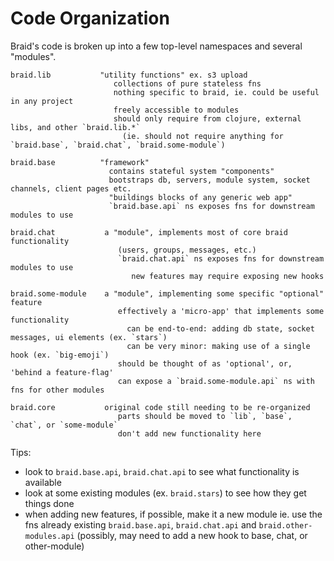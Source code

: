 # Code Organization

Braid's code is broken up into a few top-level namespaces and several "modules".

```
braid.lib           "utility functions" ex. s3 upload
                       collections of pure stateless fns
                       nothing specific to braid, ie. could be useful in any project
                       freely accessible to modules
                       should only require from clojure, external libs, and other `braid.lib.*`
                         (ie. should not require anything for `braid.base`, `braid.chat`, `braid.some-module`)

braid.base          "framework"
                      contains stateful system "components"
                      bootstraps db, servers, module system, socket channels, client pages etc.
                      "buildings blocks of any generic web app"
                      `braid.base.api` ns exposes fns for downstream modules to use

braid.chat           a "module", implements most of core braid functionality
                        (users, groups, messages, etc.)
                        `braid.chat.api` ns exposes fns for downstream modules to use
                           new features may require exposing new hooks

braid.some-module    a "module", implementing some specific "optional" feature
                        effectively a 'micro-app' that implements some functionality
                          can be end-to-end: adding db state, socket messages, ui elements (ex. `stars`)
                          can be very minor: making use of a single hook (ex. `big-emoji`)
                        should be thought of as 'optional', or, 'behind a feature-flag'
                        can expose a `braid.some-module.api` ns with fns for other modules

braid.core           original code still needing to be re-organized
                        parts should be moved to `lib`, `base`, `chat`, or `some-module`
                        don't add new functionality here

```


Tips:
  - look to `braid.base.api`, `braid.chat.api` to see what functionality is available
  - look at some existing modules (ex. `braid.stars`) to see how they get things done
  - when adding new features, if possible, make it a new module
      ie. use the fns already existing `braid.base.api`, `braid.chat.api` and `braid.other-modules.api`
        (possibly, may need to add a new hook to base, chat, or other-module)





